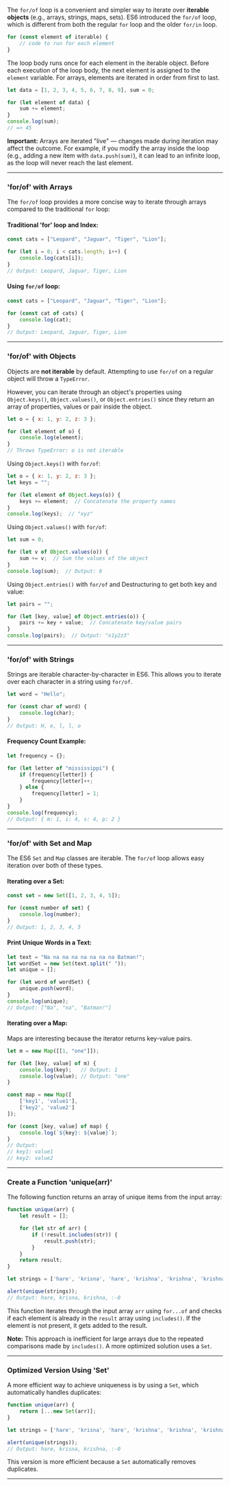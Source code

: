 

The `for/of` loop is a convenient and simpler way to iterate over **iterable objects** (e.g., arrays, strings, maps, sets). ES6 introduced the `for/of` loop, which is different from both the regular `for` loop and the older `for/in` loop.

```js
for (const element of iterable) {
    // code to run for each element
}
```

The loop body runs once for each element in the iterable object. Before each execution of the loop body, the next element is assigned to the `element` variable. For arrays, elements are iterated in order from first to last.

```js
let data = [1, 2, 3, 4, 5, 6, 7, 8, 9], sum = 0;

for (let element of data) {
    sum += element;
}
console.log(sum);
// => 45
```

**Important:** Arrays are iterated "live" — changes made during iteration may affect the outcome. For example, if you modify the array inside the loop (e.g., adding a new item with `data.push(sum)`), it can lead to an infinite loop, as the loop will never reach the last element.

---

### **'for/of' with Arrays**

The `for/of` loop provides a more concise way to iterate through arrays compared to the traditional `for` loop:

#### Traditional 'for' loop and Index:

```js
const cats = ["Leopard", "Jaguar", "Tiger", "Lion"];

for (let i = 0; i < cats.length; i++) {
    console.log(cats[i]);
}
// Output: Leopard, Jaguar, Tiger, Lion
```

#### Using `for/of` loop:

```js
const cats = ["Leopard", "Jaguar", "Tiger", "Lion"];

for (const cat of cats) {
    console.log(cat);
}
// Output: Leopard, Jaguar, Tiger, Lion
```

---

### **'for/of' with Objects**

Objects are **not iterable** by default. Attempting to use `for/of` on a regular object will throw a `TypeError`. 

However, you can iterate through an object's properties using `Object.keys()`, `Object.values()`, or `Object.entries()` since they return an array of properties, values or pair inside the object.

```js
let o = { x: 1, y: 2, z: 3 };

for (let element of o) { 
    console.log(element);
}
// Throws TypeError: o is not iterable
```


Using `Object.keys()` with `for/of`:
```js
let o = { x: 1, y: 2, z: 3 };
let keys = "";

for (let element of Object.keys(o)) { 
    keys += element;  // Concatenate the property names
}
console.log(keys);  // "xyz"
```

Using `Object.values()` with `for/of`:
```js
let sum = 0;

for (let v of Object.values(o)) {
    sum += v;  // Sum the values of the object
}
console.log(sum);  // Output: 6
```


Using `Object.entries()` with `for/of` and Destructuring to get both key and value:
```js
let pairs = "";

for (let [key, value] of Object.entries(o)) {
    pairs += key + value;  // Concatenate key/value pairs
}
console.log(pairs);  // Output: "x1y2z3"
```

---

### **'for/of' with Strings**

Strings are iterable character-by-character in ES6. This allows you to iterate over each character in a string using `for/of`.

```js
let word = "Hello";

for (const char of word) {
    console.log(char);
}
// Output: H, e, l, l, o
```

#### Frequency Count Example:

```js
let frequency = {};

for (let letter of "mississippi") {
    if (frequency[letter]) {
        frequency[letter]++;
    } else {
        frequency[letter] = 1;
    }
}
console.log(frequency);
// Output: { m: 1, i: 4, s: 4, p: 2 }
```

---

### **'for/of' with Set and Map**

The ES6 `Set` and `Map` classes are iterable. The `for/of` loop allows easy iteration over both of these types.

#### Iterating over a Set:

```js
const set = new Set([1, 2, 3, 4, 5]);

for (const number of set) {
    console.log(number);
}
// Output: 1, 2, 3, 4, 5
```

#### Print Unique Words in a Text:

```js
let text = "Na na na na na na na na Batman!";
let wordSet = new Set(text.split(" "));
let unique = [];

for (let word of wordSet) {
    unique.push(word);
}
console.log(unique); 
// Output: ["Na", "na", "Batman!"]
```

#### Iterating over a Map:

Maps are interesting because the iterator returns key-value pairs.

```js
let m = new Map([[1, "one"]]);

for (let [key, value] of m) {
    console.log(key);   // Output: 1
    console.log(value); // Output: "one"
}
```

```js
const map = new Map([
    ['key1', 'value1'],
    ['key2', 'value2']
]);

for (const [key, value] of map) {
    console.log(`${key}: ${value}`);
}
// Output: 
// key1: value1
// key2: value2
```

---

### **Create a Function 'unique(arr)'**

The following function returns an array of unique items from the input array:

```js
function unique(arr) {
    let result = [];

    for (let str of arr) {
        if (!result.includes(str)) {
            result.push(str);
        }
    }
    return result;
}

let strings = ['hare', 'krisna', 'hare', 'krishna', 'krishna', 'krishna', 'hare', 'hare', ':-0'];

alert(unique(strings)); 
// Output: hare, krisna, krishna, :-0
```

This function iterates through the input array `arr` using `for...of` and checks if each element is already in the `result` array using `includes()`. If the element is not present, it gets added to the result.

**Note:** This approach is inefficient for large arrays due to the repeated comparisons made by `includes()`. A more optimized solution uses a `Set`.

---

### **Optimized Version Using 'Set'**

A more efficient way to achieve uniqueness is by using a `Set`, which automatically handles duplicates:

```js
function unique(arr) {
    return [...new Set(arr)];
}

let strings = ['hare', 'krisna', 'hare', 'krishna', 'krishna', 'krishna', 'hare', 'hare', ':-0'];

alert(unique(strings)); 
// Output: hare, krisna, krishna, :-0
```

This version is more efficient because a `Set` automatically removes duplicates.

---

